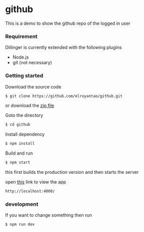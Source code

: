 # github
This is a demo to show the github repo of the logged in user


### Requirement

Dillinger is currently extended with the following plugins

* Node.js
* git (not necessary)

### Getting started

Download the source code
```sh
$ git clone https://github.com/elroyantao/github.git
```
or download the [zip file](https://github.com/elroyantao/github/archive/master.zip)

Goto the directory
```sh
$ cd github
```

Install dependency
```sh
$ npm install
```

Build and run
```sh
$ npm start
```
this first builds the production version and then starts the server

open [this](http://localhost:4000/) link to view the app 
```sh
http://localhost:4000/
```


### development

If you want to change something then run
```sh
$ npm run dev
```

